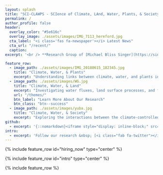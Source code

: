 ```yaml
---
layout: splash
title: "SCI-CLAWPS - SCIence of Climate, LAnd, Water, Plants, & Society"
permalink: /
author_profile: false
header:
  overlay_color: "#5e616c"
  overlay_image: ./assets/images/IMG_7113_hereford.jpg
  cta_label: "<i class='fas fa-newspaper'></i> Latest News"
  cta_url: "/recent/"
  caption:
excerpt: '<br /> **Research Group of [Michael Bliss Singer](https://singer.eri.ucsb.edu/people/singer/)**<br /> _Investigating climatic expressions near the surface of the Earth._<br /> <small><br /><a href="https://www.cardiff.ac.uk/water-research-institute">Water Research Institute</a> | <a href="https://www.cardiff.ac.uk/earth-environmental-sciences">School of Earth & Environmental Sciences</a> |  <a href="https://www.cardiff.ac.uk">Cardiff University</a><br /> <a href="http://eri.ucsb.edu">Earth Research Institute</a> | <a href="http://www.ucsb.edu">UCSB</a></small><br />'

feature_row:
  - image_path: ./assets/images/IMG_20180615_182345.jpg
    title: "Climate, Water, & Plants"
    excerpt: "Understanding links between climate, water, and plants in water-limited environments."
  - image_path: ./assets/images/WG.jpg
    title: "Climate, Water, & Land"
    excerpt: "Investigating water fluxes, land surface processes, and form in arid landscapes."
    url: "/themes/"
    btn_label: "Learn More About Our Research"
    btn_class: "btn--success"
  - image_path: ./assets/images/yuba.jpg
    title: "Climate, Water, & Society"
    excerpt: "Exploring the interactions between the climate-controlled water cycle and humans."
github:
  - excerpt: '{::nomarkdown}<iframe style="display: inline-block;" src="https://ghbtns.com/github-btn.html?user=mmistakes&repo=minimal-mistakes&type=star&count=true&size=large" frameborder="0" scrolling="0" width="160px" height="30px"></iframe> <iframe style="display: inline-block;" src="https://ghbtns.com/github-btn.html?user=mmistakes&repo=minimal-mistakes&type=fork&count=true&size=large" frameborder="0" scrolling="0" width="158px" height="30px"></iframe>{:/nomarkdown}'
intro:
  - excerpt: 'Follow our research &nbsp; [<i class="fab fa-twitter"></i> @_blissville](https://twitter.com/_blissville){: .btn .btn--twitter}'
---
```


{% include feature_row id="hiring_now" type="center" %}

{% include feature_row id="intro" type="center" %}

{% include feature_row %}
